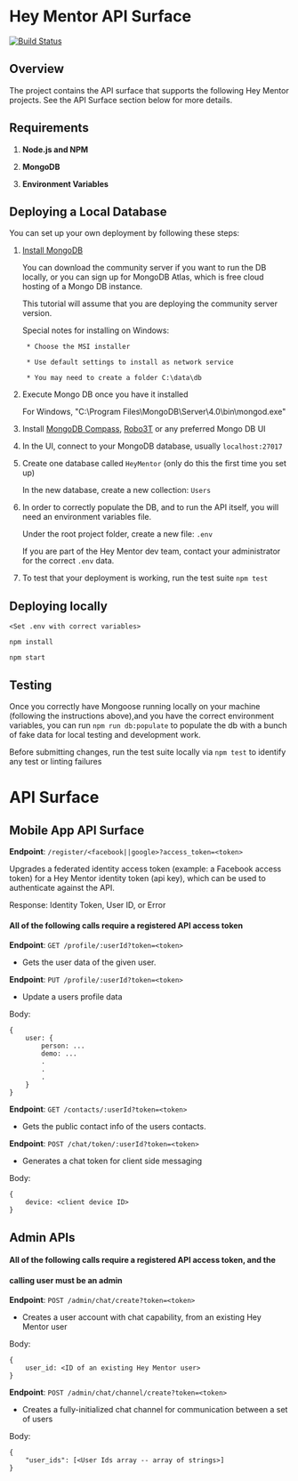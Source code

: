 # Hey Mentor API Surface

[![Build Status](https://travis-ci.com/Hey-Mentor/apis.svg?branch=master)](https://travis-ci.com/Hey-Mentor/apis)

## Overview

The project contains the API surface that supports the following Hey Mentor projects. See the API Surface section below for more details.

## Requirements

1. __Node.js and NPM__

2. __MongoDB__

3. __Environment Variables__

## Deploying a Local Database

You can set up your own deployment by following these steps:

1. [Install MongoDB](https://docs.mongodb.com/v3.2/administration/install-community/)

    You can download the community server if you want to run the DB locally, or you can sign up for MongoDB Atlas, which is free cloud hosting of a Mongo DB instance.

    This tutorial will assume that you are deploying the community server version.

    Special notes for installing on Windows:

        * Choose the MSI installer

        * Use default settings to install as network service

        * You may need to create a folder C:\data\db


2. Execute Mongo DB once you have it installed

    For Windows, "C:\Program Files\MongoDB\Server\4.0\bin\mongod.exe"


3. Install [MongoDB Compass](https://www.mongodb.com/products/compass), [Robo3T](https://robomongo.org/) or any preferred Mongo DB UI

4. In the UI, connect to your MongoDB database, usually `localhost:27017`

5. Create one database called `HeyMentor` (only do this the first time you set up)

    In the new database, create a new collection: `Users`

6. In order to correctly populate the DB, and to run the API itself, you will need an environment variables file. 

    Under the root project folder, create a new file: `.env`

    If you are part of the Hey Mentor dev team, contact your administrator for the correct `.env` data. 

7. To test that your deployment is working, run the test suite `npm test`

## Deploying locally

`<Set .env with correct variables>`

`npm install`

`npm start`

## Testing

Once you correctly have Mongoose running locally on your machine (following the instructions above),and you have the correct environment variables, you can run `npm run db:populate` to populate the db with a bunch of fake data for local testing and development work.

Before submitting changes, run the test suite locally via `npm test` to identify any test or linting failures


# API Surface

## Mobile App API Surface

__Endpoint__: `/register/<facebook||google>?access_token=<token>`

Upgrades a federated identity access token (example: a Facebook access token) for a Hey Mentor identity token (api key), which can be used to authenticate against the API.

Response: Identity Token, User ID, or Error

#### All of the following calls require a registered API access token 


__Endpoint__: `GET /profile/:userId?token=<token>`

- Gets the user data of the given user.

__Endpoint__: `PUT /profile/:userId?token=<token>`

- Update a users profile data

Body: 
```
{
    user: {
        person: ...
        demo: ...
        .
        .
        .
    }
}
```

__Endpoint__: `GET /contacts/:userId?token=<token>`

- Gets the public contact info of the users contacts.

__Endpoint__: `POST /chat/token/:userId?token=<token>`

- Generates a chat token for client side messaging

Body: 
```
{
    device: <client device ID>
}
```

## Admin APIs

#### All of the following calls require a registered API access token, and the 
#### calling user must be an admin

__Endpoint__: `POST /admin/chat/create?token=<token>`

- Creates a user account with chat capability, from an existing Hey Mentor user

Body: 
```
{
    user_id: <ID of an existing Hey Mentor user>
}
```


__Endpoint__: `POST /admin/chat/channel/create?token=<token>`

- Creates a fully-initialized chat channel for communication between a set of users

Body: 
```
{
	"user_ids": [<User Ids array -- array of strings>]
}
```